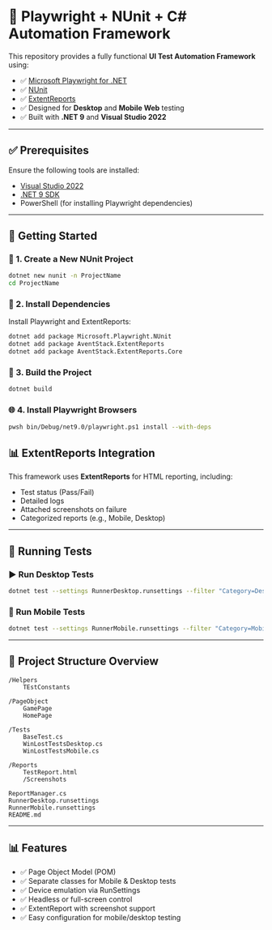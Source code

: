 # 🌟 Playwright + NUnit + C# Automation Framework

This repository provides a fully functional **UI Test Automation Framework** using:

- ✅ [Microsoft Playwright for .NET](https://playwright.dev/dotnet/)
- ✅ [NUnit](https://nunit.org/)
- ✅ [ExtentReports](https://aventstack.com/)
- ✅ Designed for **Desktop** and **Mobile Web** testing
- ✅ Built with **.NET 9** and **Visual Studio 2022**

---

## ✅ Prerequisites

Ensure the following tools are installed:

- [Visual Studio 2022](https://visualstudio.microsoft.com/vs/)
- [.NET 9 SDK](https://dotnet.microsoft.com/en-us/download/dotnet/9.0)
- PowerShell (for installing Playwright dependencies)

---

## 🚀 Getting Started

### 🔧 1. Create a New NUnit Project

```bash
dotnet new nunit -n ProjectName
cd ProjectName
```

### 📆 2. Install Dependencies

Install Playwright and ExtentReports:

```bash
dotnet add package Microsoft.Playwright.NUnit
dotnet add package AventStack.ExtentReports
dotnet add package AventStack.ExtentReports.Core
```

### 🔨 3. Build the Project

```bash
dotnet build
```

### 🌐 4. Install Playwright Browsers

```bash
pwsh bin/Debug/net9.0/playwright.ps1 install --with-deps
```

## 📊 ExtentReports Integration

This framework uses **ExtentReports** for HTML reporting, including:

- Test status (Pass/Fail)
- Detailed logs
- Attached screenshots on failure
- Categorized reports (e.g., Mobile, Desktop)

---

## 🧲 Running Tests

### ▶️ Run Desktop Tests

```bash
dotnet test --settings RunnerDesktop.runsettings --filter "Category=Desktop"
```

### 📱 Run Mobile Tests

```bash
dotnet test --settings RunnerMobile.runsettings --filter "Category=Mobile"
```

---

## 📁 Project Structure Overview

```
/Helpers
    TEstConstants

/PageObject
    GamePage
    HomePage

/Tests
    BaseTest.cs
    WinLostTestsDesktop.cs
    WinLostTestsMobile.cs

/Reports
    TestReport.html
    /Screenshots
    
ReportManager.cs
RunnerDesktop.runsettings
RunnerMobile.runsettings
README.md
```

---

## 📊 Features

- ✅ Page Object Model (POM)
- ✅ Separate classes for Mobile & Desktop tests
- ✅ Device emulation via RunSettings
- ✅ Headless or full-screen control
- ✅ ExtentReport with screenshot support
- ✅ Easy configuration for mobile/desktop testing
